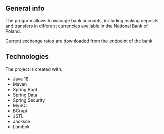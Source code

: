 ## General info
The program allows to manage bank accounts, including making deposits and transfers in different currencies available in the National Bank of Poland.

Current exchange rates are downloaded from the endpoint of the bank.
	
## Technologies
The project is created with:
* Java 18
* Maven
* Spring Boot
* Spring Data
* Spring Security
* MySQL
* BCrypt
* JSTL
* Jackson
* Lombok
